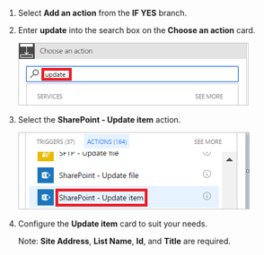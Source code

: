 <!--### Add an update action for approved requests-->

1. Select **Add an action** from the **IF YES** branch.

1. Enter **update** into the search box on the **Choose an action** card.

     ![search for update action](./media/modern-approvals/search-update-item.png)

1. Select the **SharePoint - Update item** action.

     ![select update item](./media/modern-approvals/select-update-item-yes.png)

1. Configure the **Update item** card to suit your needs.

     Note: **Site Address**, **List Name**, **Id**, and **Title** are required.

     <!--![update item configuration](./media/modern-approvals/configure-update-item.png)-->
